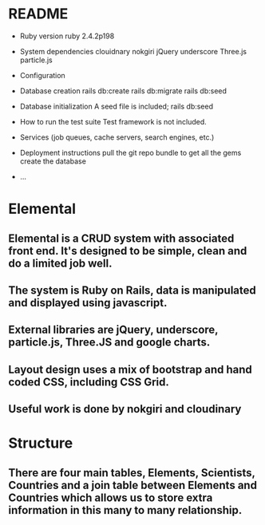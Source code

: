 # README



* Ruby version
ruby 2.4.2p198

* System dependencies
clouidnary
nokgiri
jQuery
underscore
Three.js
particle.js


* Configuration

* Database creation
rails db:create
rails db:migrate
rails db:seed


* Database initialization
A seed file is included;
rails db:seed

* How to run the test suite
Test framework is not included.

* Services (job queues, cache servers, search engines, etc.)

* Deployment instructions
pull the git repo
bundle to get all the gems
create the database

* ...
# Elemental

## Elemental is a CRUD system with associated front end. It's designed to be simple, clean and do a limited job well.
## The system is Ruby on Rails, data is manipulated and displayed using javascript.
## External libraries are jQuery, underscore, particle.js, Three.JS and google charts.
## Layout design uses a mix of bootstrap and hand coded CSS, including CSS Grid.
## Useful work is done by nokgiri and cloudinary

# Structure

## There are four main tables, Elements, Scientists, Countries and a join table between Elements and Countries which allows us to store extra information in this many to many relationship.

